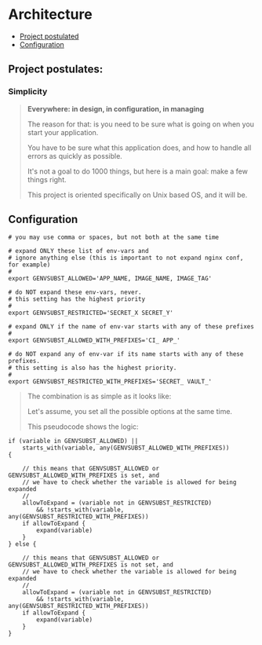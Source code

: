 # Architecture

- [Project postulated](#project-postulates)
- [Configuration](#configuration)

## Project postulates:

### Simplicity

> **Everywhere: in design, in configuration, in managing**
>
> The reason for that: is you need to be sure what is going on when you start your application.
>
> You have to be sure what this application does, and how to handle all errors as quickly as possible.
>
> It's not a goal to do 1000 things, but here is a main goal: make a few things right.
>
> This project is oriented specifically on Unix based OS, and it will be.

## Configuration

```
# you may use comma or spaces, but not both at the same time

# expand ONLY these list of env-vars and 
# ignore anything else (this is important to not expand nginx conf, for example)
#
export GENVSUBST_ALLOWED='APP_NAME, IMAGE_NAME, IMAGE_TAG'

# do NOT expand these env-vars, never. 
# this setting has the highest priority
#
export GENVSUBST_RESTRICTED='SECRET_X SECRET_Y'

# expand ONLY if the name of env-var starts with any of these prefixes
#
export GENVSUBST_ALLOWED_WITH_PREFIXES='CI_ APP_'

# do NOT expand any of env-var if its name starts with any of these prefixes. 
# this setting is also has the highest priority.
#
export GENVSUBST_RESTRICTED_WITH_PREFIXES='SECRET_ VAULT_'
```

> The combination is as simple as it looks like:
>
> Let's assume, you set all the possible options at the same time.
>
> This pseudocode shows the logic:

```
if (variable in GENVSUBST_ALLOWED) || 
    starts_with(variable, any(GENVSUBST_ALLOWED_WITH_PREFIXES)) 
{
    
    // this means that GENVSUBST_ALLOWED or GENVSUBST_ALLOWED_WITH_PREFIXES is set, and 
    // we have to check whether the variable is allowed for being expanded
    //
    allowToExpand = (variable not in GENVSUBST_RESTRICTED) 
        && !starts_with(variable, any(GENVSUBST_RESTRICTED_WITH_PREFIXES))
    if allowToExpand {
        expand(variable)
    }
} else {

    // this means that GENVSUBST_ALLOWED or GENVSUBST_ALLOWED_WITH_PREFIXES is not set, and 
    // we have to check whether the variable is allowed for being expanded
    //
    allowToExpand = (variable not in GENVSUBST_RESTRICTED) 
        && !starts_with(variable, any(GENVSUBST_RESTRICTED_WITH_PREFIXES))
    if allowToExpand {
        expand(variable)
    }    
}
```







































